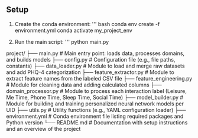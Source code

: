 ## Setup

1. Create the conda environment:
   '''
   bash
   conda env create -f environment.yml
   conda activate my_project_env

2. Run the main script:
'''
python main.py



project/
├── main.py                     # Main entry point: loads data, processes domains, and builds models
├── config.py                   # Configuration file (e.g., file paths, constants)
├── data_loader.py              # Module to load and merge raw datasets and add PHQ-4 categorization
├── feature_extractor.py        # Module to extract feature names from the labeled CSV file
├── feature_engineering.py      # Module for cleaning data and adding calculated columns
├── domain_processor.py         # Module to process each interaction label (Leisure, Me Time, Phone Time, Sleep Time, Social Time)
├── model_builder.py            # Module for building and training personalized neural network models per UID
├── utils.py                    # Utility functions (e.g., YAML configuration loader)
├── environment.yml             # Conda environment file listing required packages and Python version
└── README.md                   # Documentation with setup instructions and an overview of the project
